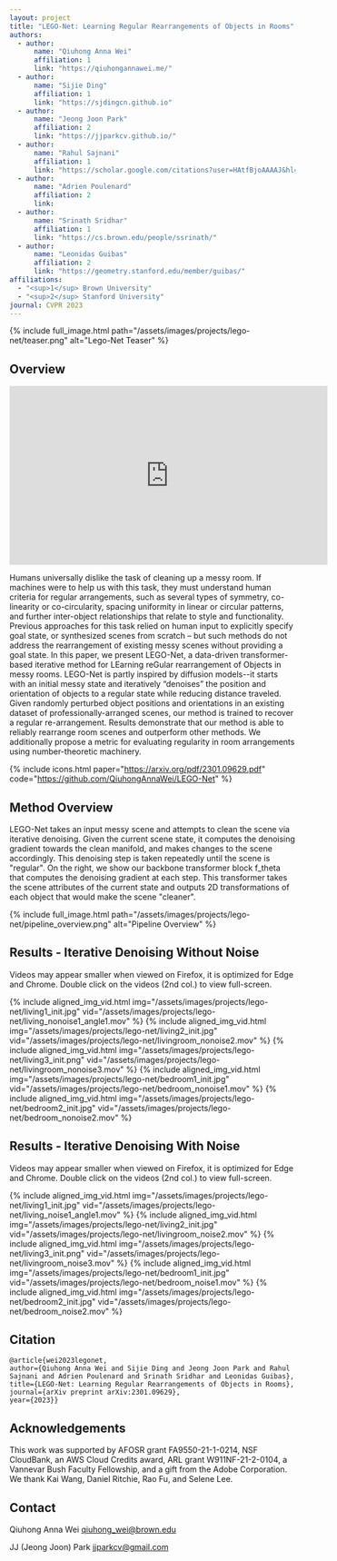```yaml
---
layout: project
title: "LEGO-Net: Learning Regular Rearrangements of Objects in Rooms"
authors:
  - author:
      name: "Qiuhong Anna Wei"
      affiliation: 1
      link: "https://qiuhongannawei.me/"
  - author:
      name: "Sijie Ding"
      affiliation: 1
      link: "https://sjdingcn.github.io"
  - author:
      name: "Jeong Joon Park"
      affiliation: 2
      link: "https://jjparkcv.github.io/"
  - author:
      name: "Rahul Sajnani"
      affiliation: 1
      link: "https://scholar.google.com/citations?user=HAtfBjoAAAAJ&hl=en&oi=ao"
  - author:
      name: "Adrien Poulenard"
      affiliation: 2
      link:
  - author:
      name: "Srinath Sridhar"
      affiliation: 1
      link: "https://cs.brown.edu/people/ssrinath/"
  - author:
      name: "Leonidas Guibas"
      affiliation: 2
      link: "https://geometry.stanford.edu/member/guibas/"
affiliations:
  - "<sup>1</sup> Brown University"
  - "<sup>2</sup> Stanford University"
journal: CVPR 2023
---
```


{% include full_image.html path="/assets/images/projects/lego-net/teaser.png" alt="Lego-Net Teaser" %}

## Overview

<div class="center">
    <iframe width="560" height="315" src="https://www.youtube.com/watch?v=Wzy7wdyc4cI" title="YouTube video player" frameborder="0" allow="accelerometer; autoplay; clipboard-write; encrypted-media; gyroscope; picture-in-picture; web-share" allowfullscreen></iframe>
</div>

Humans universally dislike the task of cleaning up a messy room. If machines were to help us with this task, they must understand human criteria for regular arrangements, such as several types of symmetry, co-linearity or co-circularity, spacing uniformity in linear or circular patterns, and further inter-object relationships that relate to style and functionality. Previous approaches for this task relied on human input to explicitly specify goal state, or synthesized scenes from scratch – but such methods do not address the rearrangement of existing messy scenes without providing a goal state. In this paper, we present LEGO-Net, a data-driven transformer-based iterative method for LEarning reGular rearrangement of Objects in messy rooms. LEGO-Net is partly inspired by diffusion models--it starts with an initial messy state and iteratively “denoises” the position and orientation of objects to a regular state while reducing distance traveled. Given randomly perturbed object positions and orientations in an existing dataset of professionally-arranged scenes, our method is trained to recover a regular re-arrangement. Results demonstrate that our method is able to reliably rearrange room scenes and outperform other methods. We additionally propose a metric for evaluating regularity in room arrangements using number-theoretic machinery.

{% include icons.html paper="https://arxiv.org/pdf/2301.09629.pdf" code="https://github.com/QiuhongAnnaWei/LEGO-Net" %}

## Method Overview

LEGO-Net takes an input messy scene and attempts to clean the scene via iterative denoising. Given the current scene state, it computes the denoising gradient towards the clean manifold, and makes changes to the scene accordingly. This denoising step is taken repeatedly until the scene is "regular". On the right, we show our backbone transformer block f_theta that computes the denoising gradient at each step. This transformer takes the scene attributes of the current state and outputs 2D transformations of each object that would make the scene "cleaner".

{% include full_image.html path="/assets/images/projects/lego-net/pipeline_overview.png" alt="Pipeline Overview" %}

## Results - Iterative Denoising Without Noise

Videos may appear smaller when viewed on Firefox, it is optimized for Edge and Chrome. Double click on the videos (2nd col.) to view full-screen.

<div class="aligned-content">
    {% include aligned_img_vid.html img="/assets/images/projects/lego-net/living1_init.jpg" vid="/assets/images/projects/lego-net/living_nonoise1_angle1.mov" %}
    {% include aligned_img_vid.html img="/assets/images/projects/lego-net/living2_init.jpg" vid="/assets/images/projects/lego-net/livingroom_nonoise2.mov" %}
    {% include aligned_img_vid.html img="/assets/images/projects/lego-net/living3_init.png" vid="/assets/images/projects/lego-net/livingroom_nonoise3.mov" %}
    {% include aligned_img_vid.html img="/assets/images/projects/lego-net/bedroom1_init.jpg" vid="/assets/images/projects/lego-net/bedroom_nonoise1.mov" %}
    {% include aligned_img_vid.html img="/assets/images/projects/lego-net/bedroom2_init.jpg" vid="/assets/images/projects/lego-net/bedroom_nonoise2.mov" %}
</div>

## Results - Iterative Denoising With Noise

Videos may appear smaller when viewed on Firefox, it is optimized for Edge and Chrome. Double click on the videos (2nd col.) to view full-screen.

<div class="aligned-content">
    {% include aligned_img_vid.html img="/assets/images/projects/lego-net/living1_init.jpg" vid="/assets/images/projects/lego-net/living_noise1_angle1.mov" %}
    {% include aligned_img_vid.html img="/assets/images/projects/lego-net/living2_init.jpg" vid="/assets/images/projects/lego-net/livingroom_noise2.mov" %}
    {% include aligned_img_vid.html img="/assets/images/projects/lego-net/living3_init.png" vid="/assets/images/projects/lego-net/livingroom_noise3.mov" %}
    {% include aligned_img_vid.html img="/assets/images/projects/lego-net/bedroom1_init.jpg" vid="/assets/images/projects/lego-net/bedroom_noise1.mov" %}
    {% include aligned_img_vid.html img="/assets/images/projects/lego-net/bedroom2_init.jpg" vid="/assets/images/projects/lego-net/bedroom_noise2.mov" %}
</div>

## Citation

    @article{wei2023legonet,
    author={Qiuhong Anna Wei and Sijie Ding and Jeong Joon Park and Rahul Sajnani and Adrien Poulenard and Srinath Sridhar and Leonidas Guibas},
    title={LEGO-Net: Learning Regular Rearrangements of Objects in Rooms},
    journal={arXiv preprint arXiv:2301.09629},
    year={2023}}

## Acknowledgements

This work was supported by AFOSR grant FA9550-21-1-0214, NSF CloudBank, an AWS Cloud Credits award, ARL grant W911NF-21-2-0104, a Vannevar Bush Faculty Fellowship, and a gift from the Adobe Corporation. We thank Kai Wang, Daniel Ritchie, Rao Fu, and Selene Lee.

## Contact

Qiuhong Anna Wei [qiuhong_wei@brown.edu](qiuhong_wei@brown.edu)

JJ (Jeong Joon) Park [jjparkcv@gmail.com](jjparkcv@gmail.com)

